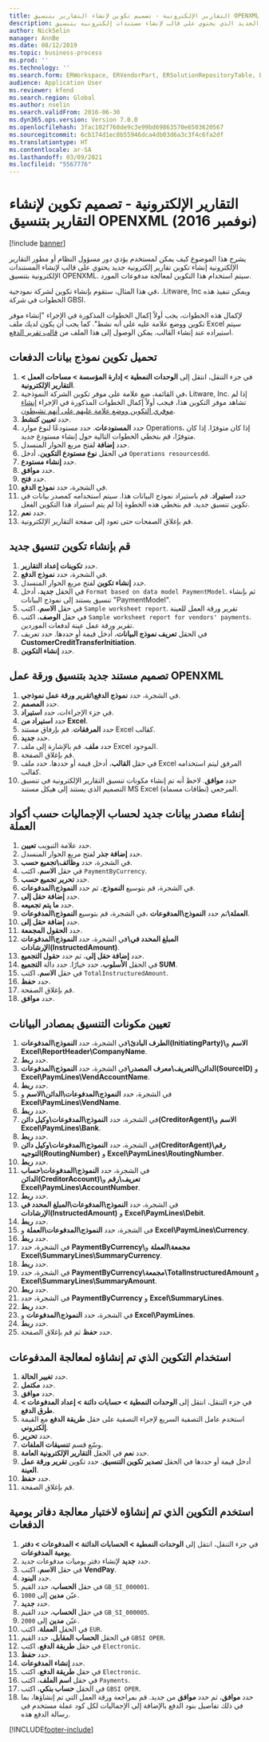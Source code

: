 ```yaml
---
title: التقارير الإلكترونية - تصميم تكوين لإنشاء التقارير بتنسيق OPENXML (نوفمبر 2016)
description: يصف هذا الموضوع كيفيه إنشاء تكوين اعداد التقارير الكترونيه الجديد الذي يحتوي علي قالب لإنشاء مستندات إلكترونيه بتنسيق OPENXML.
author: NickSelin
manager: AnnBe
ms.date: 08/12/2019
ms.topic: business-process
ms.prod: ''
ms.technology: ''
ms.search.form: ERWorkspace, ERVendorPart, ERSolutionRepositoryTable, ERSolutionRepositoryCreateDropDialog, ERSolutionImport,  ERSolutionTable, ERSolutionCreateDropDialog, EROperationDesigner, ERDataSourceAddDropDialog, ERModelGroupByFunctionEditor, VendPaymMode, LedgerJournalTable, LedgerJournalTransVendPaym
audience: Application User
ms.reviewer: kfend
ms.search.region: Global
ms.author: nselin
ms.search.validFrom: 2016-06-30
ms.dyn365.ops.version: Version 7.0.0
ms.openlocfilehash: 3fac102f760de9c3e99bd69863570e6503620567
ms.sourcegitcommit: 6cb174d1ec8b55946dca4db03d6a3c3f4c6fa2df
ms.translationtype: HT
ms.contentlocale: ar-SA
ms.lasthandoff: 03/09/2021
ms.locfileid: "5567776"
---
```

# <a name="er-design-a-configuration-for-generating-reports-in-openxml-format-november-2016"></a>التقارير الإلكترونية - تصميم تكوين لإنشاء التقارير بتنسيق OPENXML (نوفمبر 2016)

[!include [banner](../../includes/banner.md)]

يشرح هذا الموضوع كيف يمكن لمستخدم يؤدي دور مسؤول النظام أو مطور التقارير الإلكترونية إنشاء تكوين تقارير إلكترونية جديد يحتوي على قالب لإنشاء المستندات الإلكترونية بتنسيق OPENXML. سيتم استخدام هذا التكوين لمعالجة مدفوعات المورد.

في هذا المثال، ستقوم بإنشاء تكوين لشركة نمودجية، .Litware, Inc ويمكن تنفيذ هذه الخطوات في شركة GBSI.

لإكمال هذه الخطوات، يجب أولاً إكمال الخطوات المذكورة في الإجراء "إنشاء موفر تكوين ووضع علامة عليه على أنه نشط". كما يجب أن يكون لديك ملف Excel سيتم استيراده عند إنشاء القالب. يمكن الوصول إلى هذا الملف من [قالب تقرير الدفع](https://go.microsoft.com/fwlink/?linkid=862266).


## <a name="upload-the-payments-data-model-configuration"></a>تحميل تكوين نموذج بيانات الدفعات
1. في جزء التنقل، انتقل إلى **الوحدات النمطية > إدارة المؤسسة > مساحات العمل > التقارير الإلكترونية**.
2. في القائمة، ضع علامة على موفر تكوين الشركة النموذجية، Litware, Inc. إذا لم تشاهد موفر التكوين هذا، فيجب أولاً إكمال الخطوات المذكورة في الإجراء [إنشاء موفري التكوين ووضع علامة عليهم على أنهم نشيطون](er-configuration-provider-mark-it-active-2016-11.md).
3. حدد **تعيين كنشط**.
4. حدد **المستودعات**. حدد مستودعًا لنوع موارد Operations، إذا كان متوفرًا. إذا كان متوفرًا، قم بتخطي الخطوات التالية حول إنشاء مستودع جديد.  
5. حدد **إضافة** لفتح مربع الحوار المنسدل.
6. في الحقل **نوع مستودع التكوين**، أدخل `Operations resourcesdd`.
7. حدد **إنشاء مستودع**.
8. حدد **موافق**.
9. حدد **فتح**.
10. في الشجرة، حدد **نموذج الدفع**.
11. حدد **استيراد**. قم باستيراد نموذج البيانات هذا. سيتم استخدامه كمصدر بيانات في تكوين تنسيق جديد. قم بتخطي هذه الخطوة إذا لم يتم استيراد هذا التكوين الفعل.  
12. حدد **نعم**.
13. قم بإغلاق الصفحات حتى تعود إلى صفحة التقارير الإلكترونية.

## <a name="create-a-new-format-configuration"></a>قم بإنشاء تكوين تنسيق جديد
1. حدد **تكوينات إعداد التقارير‬**.
2. في الشجرة، حدد **نموذج الدفع**.
3. حدد **إنشاء تكوين** لفتح مربع الحوار المنسدل.
4. في الحقل **جديد**، أدخل `Format based on data model PaymentModel`. ثم بإنشاء تنسيق يستند إلى نموذج البيانات "PaymentModel".
5. في حقل **الاسم**، اكتب `Sample worksheet report`. تقرير ورقة العمل للعينة  
6. في حقل **الوصف**، اكتب `Sample worksheet report for vendors' payments`. تقرير ورقة عمل عينة لدفعات الموردين.  
7. في الحقل **تعريف نموذج البيانات**، أدخل قيمة أو حددها. حدد تعريف **CustomerCreditTransferInitiation**.  
8. حدد **إنشاء التكوين**.

## <a name="design-a-new-document-in-openxml-worksheet-format"></a>تصميم مستند جديد بتنسيق ورقة عمل OPENXML
1. في الشجرة، حدد **نموذج الدفع\تقرير ورقة عمل نموذجي**.
2. حدد **المصمم**.
3. في جزء الإجراءات، حدد **استيراد**.
4. حدد **استيراد من Excel**.
5. حدد **المرفقات**. قم بإرفاق مستند Excel كقالب.  
6. حدد **جديد**.
7. حدد **ملف**. قم بالإشارة إلى ملف Excel الموجود.  
8. قم بإغلاق الصفحة.
9. في حقل **القالب**، أدخل قيمة أو حددها. حدد ملف Excel المرفق ليتم استخدامه كقالب.  
10. حدد **موافق**. لاحظ أنه تم إنشاء مكونات تنسيق التقارير الإلكترونية في تنسيق التصميم الذي يستند إلى هيكل مستند MS Excel المرجعي (نطاقات مسماة).  

## <a name="create-a-new-data-source-to-calculate-totals-by-currency-codes"></a>إنشاء مصدر بيانات جديد لحساب الإجماليات حسب أكواد العملة
1. حدد علامة التبويب **تعيين**.
2. حدد **إضافة جذر** لفتح مربع الحوار المنسدل.
3. في الشجرة، حدد **وظائف\تجميع حسب**.
4. في حقل **الاسم**، اكتب `PaymentByCurrency`.
5. حدد **تحرير تجميع حسب**.
6. في الشجرة، قم بتوسيع **النموذج**، ثم حدد **النموذج\المدفوعات‏‎‏‎**.
7. حدد **إضافة حقل إلى**.
8. حدد **ما يتم تجميعه**.
9. في الشجرة، قم بتوسيع **النموذج\المدفوعات‏‎**، ثم حدد **النموذج\المدفوعات‏‎‏‎\العملة**.
10. حدد **إضافة حقل إلى**.
11. حدد **الحقول المجمعة**.
12. في الشجرة، حدد **النموذج\المدفوعات‏‎‏‎\المبلغ المحدد في الإرشادات(InstructedAmount)**.
13. حدد **إضافة حقل إلى**، ثم حدد **حقول التجميع**.
14. في الحقل **الأسلوب**، حدد خيارًا. حدد دالة **التجميع SUM**.  
15. في حقل **الاسم**، اكتب `TotalInstructuredAmount`.
16. حدد **حفظ**.
17. قم بإغلاق الصفحة.
18. حدد **موافق**.

## <a name="map-format-components-to-data-sources"></a>تعيين مكونات التنسيق بمصادر البيانات
1. في الشجرة، حدد **النموذج\المدفوعات‏‎‏‎\الطرف البادئ‬(InitiatingParty)\الاسم** و **Excel\ReportHeader\CompanyName**.
2. حدد **ربط**.
3. في الشجرة، حدد **النموذج\المدفوعات‏‎‏‎\الدائن‬\التعريف\معرف المصدر‬(SourceID)** و **Excel\PaymLines\VendAccountName**.
4. حدد **ربط**.
5. في الشجرة، حدد **النموذج\المدفوعات\الدائن‬\الاسم** و **Excel\PaymLines\VendName**.
6. حدد **ربط**.
7. في الشجرة، حدد **النموذج\المدفوعات\وكيل دائن‬(CreditorAgent)‬\الاسم** و **Excel\PaymLines\Bank**.
8. حدد **ربط**.
9. في الشجرة، حدد **النموذج\المدفوعات\وكيل دائن‬(CreditorAgent)‬\رقم التوجيه(RoutingNumber)** و **Excel\PaymLines\RoutingNumber**.
10. حدد **ربط**.
11. في الشجرة، حدد **النموذج\المدفوعات\حساب الدائن(CreditorAccount)\تعريف\رقم** و **Excel\PaymLines\AccountNumber**.
12. حدد **ربط**.
13. في الشجرة، حدد **النموذج\المدفوعات\المبلغ المحدد في الإرشادات(InstructedAmount)** و **Excel\PaymLines\Debit**.
14. حدد **ربط**.
15. في الشجرة، حدد **النموذج\المدفوعات\العملة** و **Excel\PaymLines\Currency‎**.
16. حدد **ربط**.
17. في الشجرة، حدد **PaymentByCurrency\مجمعة\العملة** و **Excel\SummaryLines\SummaryCurrency**.
18. حدد **ربط**.
19. في الشجرة، حدد **PaymentByCurrency\مجمعة\TotalInstructuredAmount** و **Excel\SummaryLines\SummaryAmount**.
20. حدد **ربط**.
21. في الشجرة، حدد **PaymentByCurrency** و **Excel\SummaryLines**.
22. حدد **ربط**.
23. في الشجرة، حدد **النموذج\المدفوعات** و **Excel\PaymLines‎**.
24. حدد **ربط**.
25. حدد **حفظ** ثم قم بإغلاق الصفحة.

## <a name="use-the-created-configuration-for-payments-processing"></a>استخدام التكوين الذي تم إنشاؤه لمعالجة المدفوعات
1. حدد **تغيير الحالة**.
2. حدد **مكتمل**.
3. حدد **موافق**.
4. في جزء التنقل، انتقل إلى **الوحدات النمطية‬ > حسابات دائنة > إعداد المدفوعات‬ > طرق الدفع‬**.
5. استخدم عامل التصفية السريع لإجراء التصفية على حقل **طريقة الدفع** مع القيمة **إلكتروني**.
6. حدد **تحرير**.
7. وسّع قسم **تنسيقات الملفات**.
8. حدد **نعم** في الحقل **التقارير الإلكترونية العامة**.
9. أدخل قيمة أو حددها في الحقل **تصدير تكوين التنسيق‬**. حدد تكوين **تقرير ورقة عمل العينة**.  
10. حدد **حفظ**.
11. قم بإغلاق الصفحة.

## <a name="use-the-created-configuration-for-testing-of-payment-journals-processing"></a>استخدم التكوين الذي تم إنشاؤه لاختبار معالجة دفاتر يومية الدفعات
1. في جزء التنقل، انتقل إلى **الوحدات النمطية > الحسابات الدائنة > المدفوعات > دفتر يومية المدفوعات‬**.
2. حدد **جديد** لإنشاء دفتر يوميات مدفوعات جديد.
3. في حقل **الاسم**، اكتب **VendPay**.
4. حدد **البنود**.
5. في حقل **الحساب**، حدد القيم `GB_SI_000001`.
6. عيّن **مدين‬** إلى `1000`.
7. حدد **جديد**.
8. في حقل **الحساب**، حدد القيم `GB_SI_000005`.
9. عيّن **مدين‬** إلى `2000`.
10. في الحقل **العملة**، اكتب `EUR`.
11. في الحقل **الحساب المقابل**، حدد القيم `GBSI OPER`.
12. في حقل **طريقة الدفع**، اكتب `Electronic`.
13. حدد **حفظ**.
14. حدد **إنشاء المدفوعات**.
15. في حقل **طريقة الدفع**، اكتب `Electronic`.
16. في حقل **اسم الملف**، اكتب `Payments`.
17. في الحقل **حساب بنكي**، اكتب `GBSI OPER`.
18. حدد **موافق**، ثم حدد **موافق** من جديد. قم بمراجعة ورقة العمل التي تم إنشاؤها، بما في ذلك تفاصيل بنود الدفع بالإضافة إلى الإجماليات لكل كود عملة مستخدم في رسالة الدفع هذه.  



[!INCLUDE[footer-include](../../../../includes/footer-banner.md)]